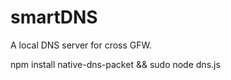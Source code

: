smartDNS
========

A local DNS server for cross GFW.

npm install native-dns-packet && sudo node dns.js